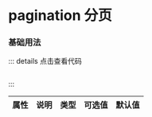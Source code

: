 # pagination 分页

### 基础用法

<z-pagination :pagesizeOption="options" v-model="current" :total="600" :pagesize="20" :jump="3"></z-pagination>

<script setup>
import { ref ,reactive} from 'vue';
const state = reactive({
    options: [
        {
            label: '10',
            value: 1
        },
        {
            label: '20',
            value: 2
        },
        {
            label: '30',
            value: 3
        },
        {
            label: '50',
            value: 4
        },
        {
            label: '100',
            value: 5
        },
    ]
})
const { options } = state
const current = ref(2)

</script>

::: details 点击查看代码
```

```
:::

|    属性      |       说明      |     类型       |  可选值               |     默认值     |
|:------------:|:--------------:|:--------------:|:------------------:|:----------------:|





